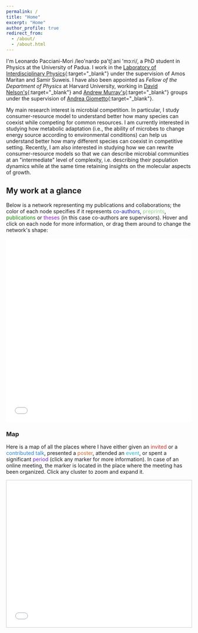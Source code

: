```yaml
---
permalink: /
title: "Home"
excerpt: "Home"
author_profile: true
redirect_from:
  - /about/
  - /about.html
---
```


I'm Leonardo Pacciani-Mori /leo&#39;nardo pa&#39;tʃːani &#39;mɔːri/, a PhD student in Physics at the University of Padua. I work in the [Laboratory of Interdisciplinary Physics](https://liphlab.com/){:target="_blank"}<!--_--> under the supervision of Amos Maritan and Samir Suweis. I have also been appointed as *Fellow of the Department of Physics* at Harvard University, working in [David Nelson's](https://www.physics.harvard.edu/people/facpages/nelson){:target="_blank"}<!--_--> and [Andrew Murray's](https://murraylab.fas.harvard.edu/){:target="_blank"}<!--_--> groups under the supervision of [Andrea Giometto](https://www.cee.cornell.edu/faculty-directory/andrea-giometto){:target="_blank"}<!--_-->.

<!--I work in the broad field of biological physics: I use methods and approaches characteristic of statistical physics to create models of biological and living systems.<br>-->
My main research interest is microbial competition. In particular, I study consumer-resource model to understand better how many species can coexist while competing for common resources. I am currently interested in studying how metabolic adaptation (i.e., the ability of microbes to change energy source according to environmental conditions) can help us understand better how many different species can coexist in competitive setting. Recently, I am also interested in studying how we can rewrite consumer-resource models so that we can describe microbial communities at an "intermediate" level of complexity, i.e. describing their population dynamics while at the same time retaining insights on the molecular aspects of growth.

<!--### Random fun facts
* My current [Erdős number](https://en.wikipedia.org/wiki/Erd%C5%91s_number) is 3
* I have read the whole *In Search of Lost Time* by Marcel Proust during summer 2017-->


## My work at a glance
<p>Below is a network representing my publications and collaborations; the color of each node specifies if it represents <span style="color:#1722C1">co-authors</span>, <span style="color:#90d185">preprints</span>, <span style="color:#138400">publications</span> or <span style="color:#8e20c1">theses</span> (in this case co-authors are supervisors). Hover and click on each node for more information, or drag them around to change the network's shape:</p>
<iframe src="/network/network.html" height="500" width="100%" style="border:none;"></iframe>



### Map
<p>Here is a map of all the places where I have either given an <span style="color:#CA2C28">invited</span> or a <span style="color:#2981CA">contributed talk</span>, presented a  <span style="color:#CB6B2B">poster</span>, attended an <span style="color:#2BB7CB">event</span>, or spent a significant <span style="color:#6C28CA">period</span> (click any marker for more information). In case of an online meeting, the marker is located in the place where the meeting has been organized. Click any cluster to zoom and expand it.<!--, and use the layer control menu to select which category to show:--></p>
<iframe src="/map/map.html" height="400" width="100%" style="border: 1px solid #ccc"></iframe>
